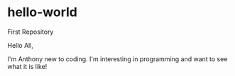 # hello-world
First Repository 

Hello All,

I'm Anthony new to coding. I'm interesting in programming and want to see what it is like!

